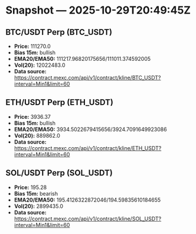 # Snapshot — 2025-10-29T20:49:45Z

## BTC/USDT Perp (BTC_USDT)
- **Price:** 111270.0
- **Bias 15m:** bullish
- **EMA20/EMA50:** 111217.96820175656/111011.374592005
- **Vol(20):** 12022483.0
- **Data source:** https://contract.mexc.com/api/v1/contract/kline/BTC_USDT?interval=Min1&limit=60

## ETH/USDT Perp (ETH_USDT)
- **Price:** 3936.37
- **Bias 15m:** bullish
- **EMA20/EMA50:** 3934.5022679415656/3924.7091649923086
- **Vol(20):** 889862.0
- **Data source:** https://contract.mexc.com/api/v1/contract/kline/ETH_USDT?interval=Min1&limit=60

## SOL/USDT Perp (SOL_USDT)
- **Price:** 195.28
- **Bias 15m:** bearish
- **EMA20/EMA50:** 195.4126322872046/194.59835610184655
- **Vol(20):** 2899435.0
- **Data source:** https://contract.mexc.com/api/v1/contract/kline/SOL_USDT?interval=Min1&limit=60
